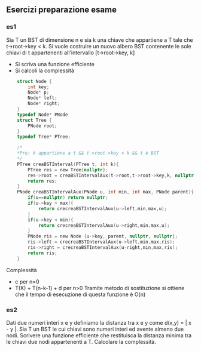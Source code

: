 ## Esercizi preparazione esame
### es1
Sia T un BST di dimensione n e sia k una chiave che appartiene a T tale che t->root->key < k. Si vuole costruire un nuovo albero BST contenente le sole chiavi di t appartenenti all'intervallo [t->root->key, k]
- Si scriva una funzione efficiente
- Si calcoli la complessità
```C
	struct Node {
		int key;
		Node* p;
		Node* left;
		Node* right;
	}
	typedef Node* PNode
	struct Tree {
		PNode root;
	}
	typedef Tree* PTree;

	/*
	*Pre: k appartiene a t && t->root->key < k && t è BST
	*/
	PTree creaBSTInterval(PTree t, int k){
		PTree res = new Tree{nullptr};
		res->root = creaBSTIntervalAux(t->root,t->root->key,k, nullptr);
		return res;
	}
	PNode creaBSTIntervalAux(PNode u, int min, int max, PNode parent){
		if(u==nullptr) return nullptr;
		if(u->key > max){
			return crecreaBSTIntervalAux(u->left,min,max,u);
		}
		if(u->key < min){
			return crecreaBSTIntervalAux(u->right,min,max,u);
		}
		PNode ris = new Node {u->key, parent, nullptr, nullptr};
		ris->left = crecreaBSTIntervalAux(u->left,min,max,ris);
		ris->right = crecreaBSTIntervalAux(u-right,min,max,ris);
		return ris;
	}
```
Complessità
- c per n=0
- T(K) + T(n-k-1) + d per n>0
Tramite metodo di sostituzione si ottiene che il tempo di esecuzione di questa funzione è O(n)
### es2
Dati due numeri interi x e y definiamo la distanza tra x e y come d(x,y) = | x - y |. Sia T un BST le cui chiavi sono numeri interi ed avente almeno due nodi.
Scrivere una funzione efficiente che restituisca la distanza minima tra le chiavi due nodi appartenenti a T.
Calcolare la complessità.
```C
	
```